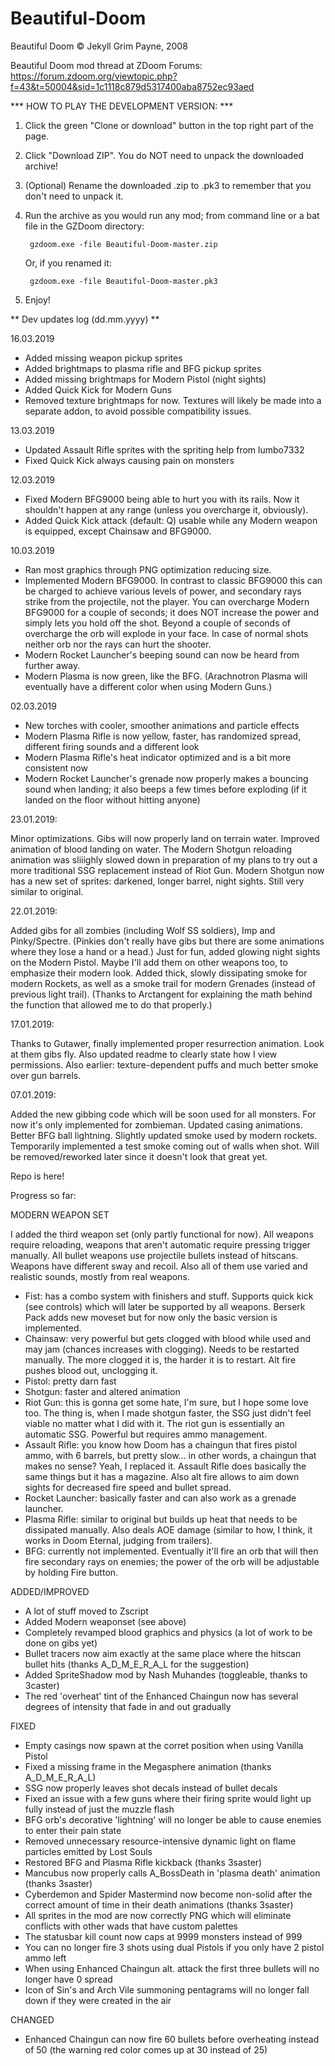 # Beautiful-Doom

Beautiful Doom © Jekyll Grim Payne, 2008

Beautiful Doom mod thread at ZDoom Forums:
https://forum.zdoom.org/viewtopic.php?f=43&t=50004&sid=1c1118c879d5317400aba8752ec93aed

*** HOW TO PLAY THE DEVELOPMENT VERSION: ***

1. Click the green "Clone or download" button in the top right part of the page.
2. Click "Download ZIP". You do NOT need to unpack the downloaded archive!
3. (Optional) Rename the downloaded .zip to .pk3 to remember that you don't need to unpack it.
4. Run the archive as you would run any mod; from command line or a bat file in the GZDoom directory:

		gzdoom.exe -file Beautiful-Doom-master.zip 
		
	Or, if you renamed it: 
	
		gzdoom.exe -file Beautiful-Doom-master.pk3
		
5. Enjoy!


** Dev updates log (dd.mm.yyyy) **

16.03.2019
- Added missing weapon pickup sprites
- Added brightmaps to plasma rifle and BFG pickup sprites
- Added missing brightmaps for Modern Pistol (night sights)
- Added Quick Kick for Modern Guns
- Removed texture brightmaps for now. Textures will likely be made into a separate addon, to avoid possible compatibility issues.

13.03.2019
- Updated Assault Rifle sprites with the spriting help from lumbo7332
- Fixed Quick Kick always causing pain on monsters

12.03.2019
- Fixed Modern BFG9000 being able to hurt you with its rails. Now it shouldn't happen at any range (unless you overcharge it, obviously).
- Added Quick Kick attack (default: Q) usable while any Modern weapon is equipped, except Chainsaw and BFG9000.

10.03.2019
- Ran most graphics through PNG optimization reducing size.
- Implemented Modern BFG9000. In contrast to classic BFG9000 this can be charged to achieve various levels of power, and secondary rays strike from the projectile, not the player.
  You can overcharge Modern BFG9000 for a couple of seconds; it does NOT increase the power and simply lets you hold off the shot.
  Beyond a couple of seconds of overcharge the orb will explode in your face. In case of normal shots neither orb nor the rays can hurt the shooter.
- Modern Rocket Launcher's beeping sound can now be heard from further away.
- Modern Plasma is now green, like the BFG. (Arachnotron Plasma will eventually have a different color when using Modern Guns.)

02.03.2019
- New torches with cooler, smoother animations and particle effects
- Modern Plasma Rifle is now yellow, faster, has randomized spread, different firing sounds and a different look
- Modern Plasma Rifle's heat indicator optimized and is a bit more consistent now
- Modern Rocket Launcher's grenade now properly makes a bouncing sound when landing; it also beeps a few times before exploding (if it landed on the floor without hitting anyone)

23.01.2019:

Minor optimizations. Gibs will now properly land on terrain water. Improved animation of blood landing on water.
The Modern Shotgun reloading animation was sliiighly slowed down in preparation of my plans to try out a more traditional SSG replacement instead of Riot Gun.
Modern Shotgun now has a new set of sprites: darkened, longer barrel, night sights. Still very similar to original.

22.01.2019:

Added gibs for all zombies (including Wolf SS soldiers), Imp and Pinky/Spectre. (Pinkies don't really have gibs but there are some animations where they lose a hand or a head.)
Just for fun, added glowing night sights on the Modern Pistol. Maybe I'll add them on other weapons too, to emphasize their modern look.
Added thick, slowly dissipating smoke for modern Rockets, as well as a smoke trail for modern Grenades (instead of previous light trail). (Thanks to Arctangent for explaining the math behind the function that allowed me to do that properly.)

17.01.2019:

Thanks to Gutawer, finally implemented proper resurrection animation. Look at them gibs fly.
Also updated readme to clearly state how I view permissions.
Also earlier: texture-dependent puffs and much better smoke over gun barrels.

07.01.2019:

Added the new gibbing code which will be soon used for all monsters. For now it's only implemented for zombieman. 
Updated casing animations.
Better BFG ball lightning.
Slightly updated smoke used by modern rockets.
Temporarily implemented a test smoke coming out of walls when shot. Will be removed/reworked later since it doesn't look that great yet.

Repo is here!

Progress so far:

MODERN WEAPON SET

I added the third weapon set (only partly functional for now). All weapons require reloading, weapons that aren't automatic require pressing trigger manually. All bullet weapons use projectile bullets instead of hitscans. Weapons have different sway and recoil. Also all of them use varied and realistic sounds, mostly from real weapons.
* Fist: has a combo system with finishers and stuff. Supports quick kick (see controls) which will later be supported by all weapons. Berserk Pack adds new moveset but for now only the basic version is implemented.
* Chainsaw: very powerful but gets clogged with blood while used and may jam (chances increases with clogging). Needs to be restarted manually. The more clogged it is, the harder it is to restart. Alt fire pushes blood out, unclogging it.
* Pistol: pretty darn fast
* Shotgun: faster and altered animation
* Riot Gun: this is gonna get some hate, I'm sure, but I hope some love too. The thing is, when I made shotgun faster, the SSG just didn't feel viable no matter what I did with it. The riot gun is essentially an automatic SSG. Powerful but requires ammo management.
* Assault Rifle: you know how Doom has a chaingun that fires pistol ammo, with 6 barrels, but pretty slow... in other words, a chaingun that makes no sense? Yeah, I replaced it. Assault Rifle does basically the same things but it has a magazine. Also alt fire allows to aim down sights for decreased fire speed and bullet spread.
* Rocket Launcher: basically faster and can also work as a grenade launcher.
* Plasma Rifle: similar to original but builds up heat that needs to be dissipated manually. Also deals AOE damage (similar to how, I think, it works in Doom Eternal, judging from trailers).
* BFG: currently not implemented. Eventually it'll fire an orb that will then fire secondary rays on enemies; the power of the orb will be adjustable by holding Fire button.

ADDED/IMPROVED
* A lot of stuff moved to Zscript
* Added Modern weaponset (see above)
* Completely revamped blood graphics and physics (a lot of work to be done on gibs yet)
* Bullet tracers now aim exactly at the same place where the hitscan bullet hits (thanks A_D_M_E_R_A_L for the suggestion) 
* Added SpriteShadow mod by Nash Muhandes (toggleable, thanks to 3caster)
* The red 'overheat' tint of the Enhanced Chaingun now has several degrees of intensity that fade in and out gradually

FIXED
* Empty casings now spawn at the corret position when using Vanilla Pistol
* Fixed a missing frame in the Megasphere animation (thanks A_D_M_E_R_A_L)
* SSG now properly leaves shot decals instead of bullet decals
* Fixed an issue with a few guns where their firing sprite would light up fully instead of just the muzzle flash
* BFG orb's decorative 'lightning' will no longer be able to cause enemies to enter their pain state
* Removed unnecessary resource-intensive dynamic light on flame particles emitted by Lost Souls
* Restored BFG and Plasma Rifle kickback (thanks 3saster)
* Mancubus now properly calls A_BossDeath in 'plasma death' animation (thanks 3saster)
* Cyberdemon and Spider Mastermind now become non-solid after the correct amount of time in their death animations (thanks 3saster)
* All sprites in the mod are now correctly PNG which will eliminate conflicts with other wads that have custom palettes
* The statusbar kill count now caps at 9999 monsters instead of 999
* You can no longer fire 3 shots using dual Pistols if you only have 2 pistol ammo left
* When using Enhanced Chaingun alt. attack the first three bullets will no longer have 0 spread
* Icon of Sin's and Arch Vile summoning pentagrams will no longer fall down if they were created in the air

CHANGED
* Enhanced Chaingun can now fire 60 bullets before overheating instead of 50 (the warning red color comes up at 30 instead of 25)

